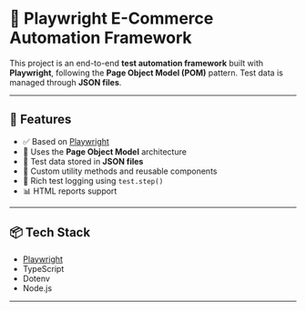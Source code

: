 # 🧪 Playwright E-Commerce Automation Framework

This project is an end-to-end **test automation framework** built with **Playwright**, following the **Page Object Model (POM)** pattern. Test data is managed through **JSON files**.

---

## 🚀 Features

- ✅ Based on [Playwright](https://playwright.dev/)
- 🧱 Uses the **Page Object Model** architecture
- 📁 Test data stored in **JSON files**
- 🔎 Custom utility methods and reusable components
- 📄 Rich test logging using `test.step()`
- 📊 HTML reports support

---

## 📦 Tech Stack

- [Playwright](https://playwright.dev/)
- TypeScript
- Dotenv
- Node.js

---

